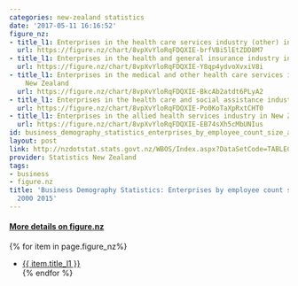 ```yaml
---
categories: new-zealand statistics
date: '2017-05-11 16:16:52'
figure_nz:
- title_l1: Enterprises in the health care services industry (other) in New Zealand
  url: https://figure.nz/chart/8vpXvYloRqFDQXIE-brfVBi5lEtZDD8M7
- title_l1: Enterprises in the health and general insurance industry in New Zealand
  url: https://figure.nz/chart/8vpXvYloRqFDQXIE-Y8qp4ydvoXvxiV8i
- title_l1: Enterprises in the medical and other health care services industry in
    New Zealand
  url: https://figure.nz/chart/8vpXvYloRqFDQXIE-BkcAb2atdt6PLyA2
- title_l1: Enterprises in the health care and social assistance industry in New Zealand
  url: https://figure.nz/chart/8vpXvYloRqFDQXIE-Po0KoTaXpRxtCHT0
- title_l1: Enterprises in the allied health services industry in New Zealand
  url: https://figure.nz/chart/8vpXvYloRqFDQXIE-EB74sXh5cMbUNIus
id: business_demography_statistics_enterprises_by_employee_count_size_and_industry_2000_2015
layout: post
link: http://nzdotstat.stats.govt.nz/WBOS/Index.aspx?DataSetCode=TABLECODE7605
provider: Statistics New Zealand
tags:
- business
- figure.nz
title: 'Business Demography Statistics: Enterprises by employee count size and industry
  2000 2015'
---
```


<h4><u> More details on figure.nz</u></h4>
{% for item in page.figure_nz%}
<ul class="post-list">
    <li><a href="{{ item.url }}">{{ item.title_l1 }}</a></li>
{% endfor %}
</ul>